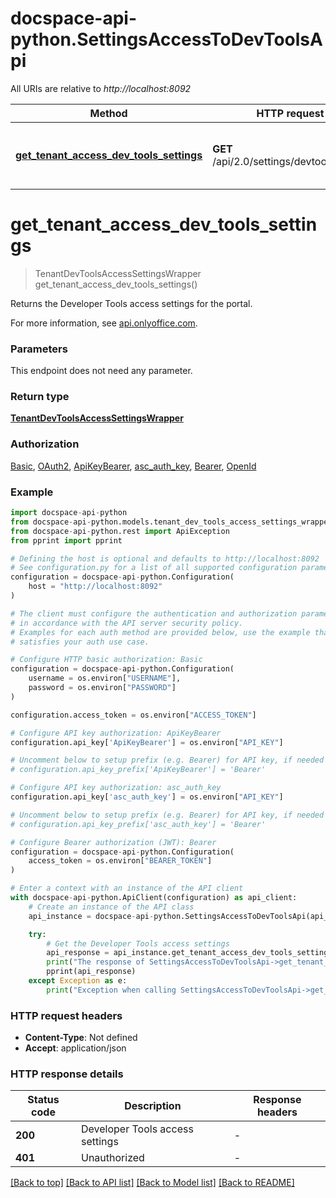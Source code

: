 # docspace-api-python.SettingsAccessToDevToolsApi

All URIs are relative to *http://localhost:8092*

Method | HTTP request | Description
------------- | ------------- | -------------
[**get_tenant_access_dev_tools_settings**](#get_tenant_access_dev_tools_settings) | **GET** /api/2.0/settings/devtoolsaccess | Get the Developer Tools access settings


# **get_tenant_access_dev_tools_settings**
> TenantDevToolsAccessSettingsWrapper get_tenant_access_dev_tools_settings()

Returns the Developer Tools access settings for the portal.

For more information, see [api.onlyoffice.com]().

### Parameters

This endpoint does not need any parameter.

### Return type

[**TenantDevToolsAccessSettingsWrapper**](TenantDevToolsAccessSettingsWrapper.md)

### Authorization

[Basic](../README.md#Basic), [OAuth2](../README.md#OAuth2), [ApiKeyBearer](../README.md#ApiKeyBearer), [asc_auth_key](../README.md#asc_auth_key), [Bearer](../README.md#Bearer), [OpenId](../README.md#OpenId)

### Example


```python
import docspace-api-python
from docspace-api-python.models.tenant_dev_tools_access_settings_wrapper import TenantDevToolsAccessSettingsWrapper
from docspace-api-python.rest import ApiException
from pprint import pprint

# Defining the host is optional and defaults to http://localhost:8092
# See configuration.py for a list of all supported configuration parameters.
configuration = docspace-api-python.Configuration(
    host = "http://localhost:8092"
)

# The client must configure the authentication and authorization parameters
# in accordance with the API server security policy.
# Examples for each auth method are provided below, use the example that
# satisfies your auth use case.

# Configure HTTP basic authorization: Basic
configuration = docspace-api-python.Configuration(
    username = os.environ["USERNAME"],
    password = os.environ["PASSWORD"]
)

configuration.access_token = os.environ["ACCESS_TOKEN"]

# Configure API key authorization: ApiKeyBearer
configuration.api_key['ApiKeyBearer'] = os.environ["API_KEY"]

# Uncomment below to setup prefix (e.g. Bearer) for API key, if needed
# configuration.api_key_prefix['ApiKeyBearer'] = 'Bearer'

# Configure API key authorization: asc_auth_key
configuration.api_key['asc_auth_key'] = os.environ["API_KEY"]

# Uncomment below to setup prefix (e.g. Bearer) for API key, if needed
# configuration.api_key_prefix['asc_auth_key'] = 'Bearer'

# Configure Bearer authorization (JWT): Bearer
configuration = docspace-api-python.Configuration(
    access_token = os.environ["BEARER_TOKEN"]
)

# Enter a context with an instance of the API client
with docspace-api-python.ApiClient(configuration) as api_client:
    # Create an instance of the API class
    api_instance = docspace-api-python.SettingsAccessToDevToolsApi(api_client)

    try:
        # Get the Developer Tools access settings
        api_response = api_instance.get_tenant_access_dev_tools_settings()
        print("The response of SettingsAccessToDevToolsApi->get_tenant_access_dev_tools_settings:\n")
        pprint(api_response)
    except Exception as e:
        print("Exception when calling SettingsAccessToDevToolsApi->get_tenant_access_dev_tools_settings: %s\n" % e)
```



### HTTP request headers

 - **Content-Type**: Not defined
 - **Accept**: application/json


### HTTP response details

| Status code | Description | Response headers |
|-------------|-------------|------------------|
**200** | Developer Tools access settings |  -  |
**401** | Unauthorized |  -  |

[[Back to top]](#) [[Back to API list]](../README.md#documentation-for-api-endpoints) [[Back to Model list]](../README.md#documentation-for-models) [[Back to README]](../README.md)

